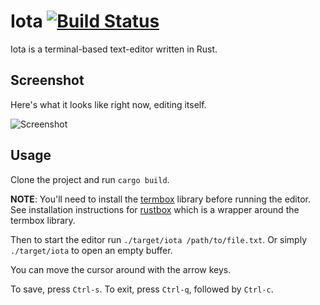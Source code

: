 # Iota [![Build Status](https://travis-ci.org/gchp/iota.svg?branch=master)](https://travis-ci.org/gchp/iota)

Iota is a terminal-based text-editor written in Rust.

## Screenshot

Here's what it looks like right now, editing itself.

![Screenshot](https://raw.githubusercontent.com/gchp/iota/master/screenshot.png)

## Usage

Clone the project and run `cargo build`.

**NOTE**: You'll need to install the [termbox](https://github.com/nsf/termbox)
library before running the editor. See installation instructions for [rustbox](https://github.com/gchp/rustbox)
which is a wrapper around the termbox library.

Then to start the editor run `./target/iota /path/to/file.txt`. Or simply `./target/iota`
to open an empty buffer.

You can move the cursor around with the arrow keys.

To save, press `Ctrl-s`.
To exit, press `Ctrl-q`, followed by `Ctrl-c`.
